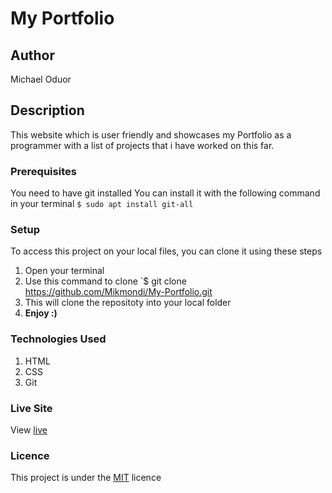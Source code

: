 # My Portfolio
## Author
Michael Oduor
## Description
This website which is user friendly and showcases my Portfolio as a programmer with a list of projects that i have worked on this far.
### Prerequisites
You need to have git installed
You can install it with the following command in your terminal
`$ sudo apt install git-all`
### Setup
To access this project on your local files, you can clone it using these steps
1. Open your terminal
1. Use this command to clone `$ git clone https://github.com/Mikmondi/My-Portfolio.git
1. This will clone the repositoty into your local folder
1. __Enjoy :)__
### Technologies Used
1. HTML
1. CSS
1. Git
### Live Site
View [live](https://mikmondi.github.io/My-Portfolio/)
### Licence
This project is under the  [MIT](LICENSE) licence

